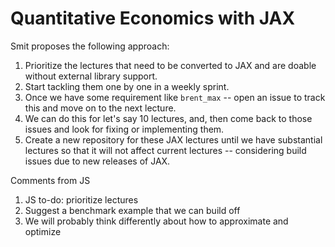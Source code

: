 # Quantitative Economics with JAX

Smit proposes the following approach:

1. Prioritize the lectures that need to be converted to JAX and are doable without external library support.
2. Start tackling them one by one in a weekly sprint.
3. Once we have some requirement like `brent_max` -- open an issue to track this and move on to the next lecture.
4. We can do this for let's say 10 lectures, and, then come back to those issues and look for fixing or implementing them.
5. Create a new repository for these JAX lectures until we have substantial lectures so that it will not affect current lectures -- considering build issues due to new releases of JAX.


Comments from JS

1. JS to-do: prioritize lectures
1. Suggest a benchmark example that we can build off
1. We will probably think differently about how to approximate and optimize

